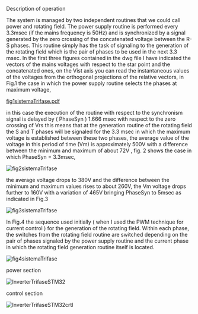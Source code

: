 Description of operation

The system is managed by two independent routines that we could call power and rotating field.
The power supply routine is performed every 3.3msec (if the mains frequency is 50Hz) and is synchronized 
by a signal generated by the zero crossing of the concatenated voltage between the R-S phases. 
This routine simply has the task of signaling to the generation of the rotating field which is the pair 
of phases to be used in the next 3.3 msec. In the first three figures contained in the dwg file 
I have indicated the vectors of the mains voltages with respect to the star point and the concatenated ones, 
on the Vist axis you can read the instantaneous values of the voltages from the orthogonal projections of the relative vectors, 
in Fig.1 the case in which the power supply routine selects the phases at maximum voltage,

[fig1sistemaTrifase.pdf](https://github.com/salvatore63/MatrixConverter/files/10744845/fig1sistemaTrifase.pdf)

in this case the execution of the routine with respect to the synchronism signal is delayed by ( PhaseSyn ) 1.666 msec with respect to the zero 
crossing of Vrs this means that at the generation routine of the rotating field the S and T phases will be signaled for the 3.3 msec 
in which the maximum voltage is established between these two phases, the average value of the voltage in this period of time (Vm) 
is approximately 500V with a difference between the minimum and maximum of about 72V , fig. 2 shows the case in which PhaseSyn = 3.3msec, 

![fig2sistemaTrifase](https://user-images.githubusercontent.com/3807259/219075648-b501b3f7-bb28-413a-8534-20c95d23aa95.png)

the average voltage drops to 380V and the difference between the minimum and maximum values rises to about 260V, 
the Vm voltage drops further to 160V with a variation of 465V bringing PhaseSyn to 5msec as indicated in Fig.3

![fig3sistemaTrifase](https://user-images.githubusercontent.com/3807259/219075816-d311b6eb-653e-44b1-89cb-983b0bfa5634.png)

In Fig.4 the sequence used initially ( when I used the PWM technique for current control ) for the generation of the rotating field.
Within each phase, the switches from the rotating field routine are switched depending on the pair of phases signaled by the power supply 
routine and the current phase in which the rotating field generation routine itself is located.

![fig4sistemaTrifase](https://user-images.githubusercontent.com/3807259/219077500-c84828cd-efd5-4a9c-bf5f-8bbd09609cad.png)

power section

![InverterTrifaseSTM32](https://user-images.githubusercontent.com/3807259/219058460-36eaac3e-e4f3-4cf9-baf5-f40c5136db98.png)


control section

![InverterTrifaseSTM32crtl](https://user-images.githubusercontent.com/3807259/219058824-473b6ee0-af78-4ac0-a2bb-68e440c9861a.png)







